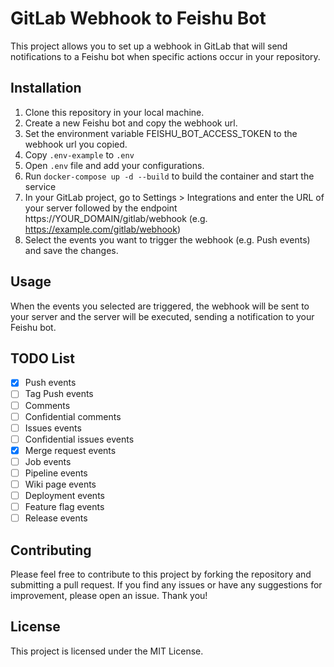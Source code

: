 # GitLab Webhook to Feishu Bot

This project allows you to set up a webhook in GitLab that will send notifications to a Feishu bot when specific actions occur in your repository.

## Installation

1. Clone this repository in your local machine.
2. Create a new Feishu bot and copy the webhook url.
3. Set the environment variable FEISHU_BOT_ACCESS_TOKEN to the webhook url you copied.
4. Copy `.env-example` to `.env`
5. Open `.env` file and add your configurations.
6. Run `docker-compose up -d --build` to build the container and start the service
7. In your GitLab project, go to Settings > Integrations and enter the URL of your server followed by the endpoint https://YOUR_DOMAIN/gitlab/webhook (e.g. https://example.com/gitlab/webhook)
8. Select the events you want to trigger the webhook (e.g. Push events) and save the changes.


## Usage

When the events you selected are triggered, the webhook will be sent to your server and the server will be executed, sending a notification to your Feishu bot.

## TODO List
- [X] Push events
- [ ] Tag Push events
- [ ] Comments
- [ ] Confidential comments
- [ ] Issues events
- [ ] Confidential issues events
- [X] Merge request events
- [ ] Job events
- [ ] Pipeline events
- [ ] Wiki page events
- [ ] Deployment events
- [ ] Feature flag events
- [ ] Release events

## Contributing

Please feel free to contribute to this project by forking the repository and submitting a pull request. If you find any issues or have any suggestions for improvement, please open an issue. Thank you!

## License

This project is licensed under the MIT License.